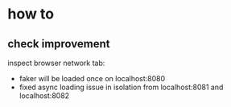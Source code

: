 # how to
## check improvement
inspect browser network tab:
- faker will be loaded once on  localhost:8080
- fixed async loading issue in isolation from localhost:8081 and  localhost:8082

